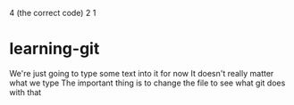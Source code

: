 4 (the correct code)
2
1

# learning-git

We're just going to type some text into it for now
It doesn't really matter what we type
The important thing is to change the file to see what git does with that
